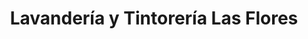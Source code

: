 ---
title: "Lavandería y Tintorería Las Flores"
url: /cusco/lavanderia-y-tintoreria-las-flores/
shop: lavandería
---